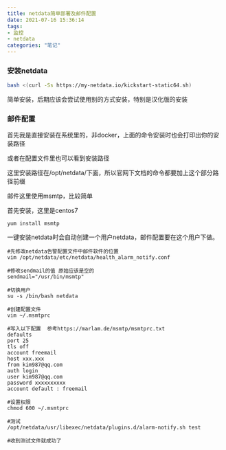 ```yaml
---
title: netdata简单部署及邮件配置
date: 2021-07-16 15:36:14
tags:
- 监控
- netdata
categories: "笔记"
---
```


### 安装netdata

```bash
bash <(curl -Ss https://my-netdata.io/kickstart-static64.sh)
```

<!--more-->

简单安装，后期应该会尝试使用别的方式安装，特别是汉化版的安装

### 邮件配置

[参考官网教程第二部分]: https://learn.netdata.cloud/docs/agent/health/notifications/email

首先我是直接安装在系统里的，非docker，上面的命令安装时也会打印出你的安装路径

或者在配置文件里也可以看到安装路径

这里安装路径在/opt/netdata/下面，所以官网下文档的命令都要加上这个部分路径前缀

邮件这里使用msmtp，比较简单

首先安装，这里是centos7

```
yum install msmtp
```

一键安装netdata时会自动创建一个用户netdata，邮件配置要在这个用户下做。

```
#先修改netdata告警配置文件中邮件软件的位置
vim /opt/netdata/etc/netdata/health_alarm_notify.conf

#修改sendmail的值 原始应该是空的
sendmail="/usr/bin/msmtp"

#切换用户
su -s /bin/bash netdata

#创建配置文件
vim ~/.msmtprc

#写入以下配置  参考https://marlam.de/msmtp/msmtprc.txt
defaults
port 25
tls off
account freemail
host xxx.xxx
from kim987@qq.com
auth login
user kim987@qq.com
password xxxxxxxxxx
account default : freemail

#设置权限
chmod 600 ~/.msmtprc

#测试
/opt/netdata/usr/libexec/netdata/plugins.d/alarm-notify.sh test

#收到测试文件就成功了
```

